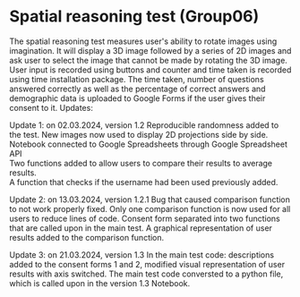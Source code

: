 # Spatial reasoning test (Group06)

The spatial reasoning test measures user's ability to rotate images using imagination. It will display a 3D image followed by a series of 2D images and ask user to select the image that cannot be made by rotating the 3D image. User input is recorded using buttons and counter and time taken is recorded using time installation package. The time taken, number of questions answered correctly as well as the percentage of correct answers and demographic data is uploaded to Google Forms if the user gives their consent to it.
Updates:

Update 1: on 02.03.2024, version 1.2
Reproducible randomness added to the test.
New images now used to display 2D projections side by side.    
Notebook connected to Google Spreadsheets through Google Spreadsheet API    
Two functions added to allow users to compare their results to average results.  
A function that checks if the username had been used previously added.

Update 2: on 13.03.2024, version 1.2.1
Bug that caused comparison function to not work properly fixed.
Only one comparison function is now used for all users to reduce lines of code.
Consent form separated into two functions that are called upon in the main test.
A graphical representation of user results added to the comparison function.

Update 3: on 21.03.2024, version 1.3
In the main test code: descriptions added to  the consent forms 1 and 2, modified visual representation of user results with axis switched.
The main test code conversted to a python file, which is called upon in the version 1.3 Notebook.
